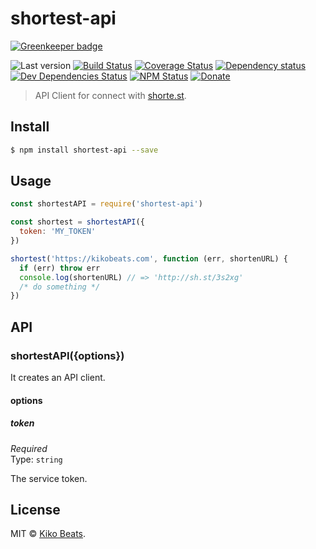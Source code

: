 # shortest-api

[![Greenkeeper badge](https://badges.greenkeeper.io/Kikobeats/shortest-api.svg)](https://greenkeeper.io/)

![Last version](https://img.shields.io/github/tag/Kikobeats/shortest-api.svg?style=flat-square)
[![Build Status](https://img.shields.io/travis/Kikobeats/shortest-api/master.svg?style=flat-square)](https://travis-ci.org/Kikobeats/shortest-api)
[![Coverage Status](https://img.shields.io/coveralls/Kikobeats/shortest-api.svg?style=flat-square)](https://coveralls.io/github/Kikobeats/shortest-api)
[![Dependency status](https://img.shields.io/david/Kikobeats/shortest-api.svg?style=flat-square)](https://david-dm.org/Kikobeats/shortest-api)
[![Dev Dependencies Status](https://img.shields.io/david/dev/Kikobeats/shortest-api.svg?style=flat-square)](https://david-dm.org/Kikobeats/shortest-api#info=devDependencies)
[![NPM Status](https://img.shields.io/npm/dm/shortest-api.svg?style=flat-square)](https://www.npmjs.org/package/shortest-api)
[![Donate](https://img.shields.io/badge/donate-paypal-blue.svg?style=flat-square)](https://paypal.me/Kikobeats)

> API Client for connect with [shorte.st](https://shorte.st/).

## Install

```bash
$ npm install shortest-api --save
```

## Usage

```js
const shortestAPI = require('shortest-api')

const shortest = shortestAPI({
  token: 'MY_TOKEN'
})

shortest('https://kikobeats.com', function (err, shortenURL) {
  if (err) throw err
  console.log(shortenURL) // => 'http://sh.st/3s2xg'
  /* do something */
})
```

## API

### shortestAPI({options})

It creates an API client.

#### options

##### token

*Required*<br>
Type: `string`

The service token.

## License

MIT © [Kiko Beats](https://github.com/Kikobeats).
